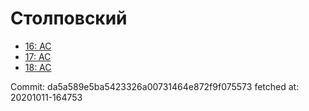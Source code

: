 # Столповский
- [16: AC](16.md)
- [17: AC](17.md)
- [18: AC](18.md)

Commit: da5a589e5ba5423326a00731464e872f9f075573
 fetched at: 20201011-164753
